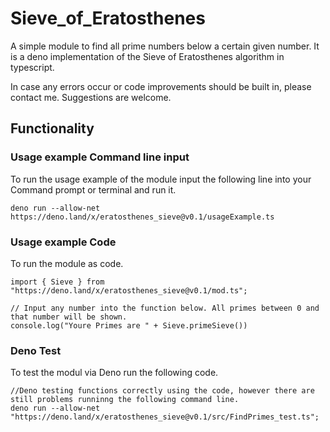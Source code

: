 # Sieve_of_Eratosthenes
A simple module to find all prime numbers below a certain given number. It is a deno implementation of the Sieve of Eratosthenes algorithm in typescript. 

In case any errors occur or code improvements should be built in, please contact me. Suggestions are welcome. 

## Functionality 
### Usage example Command line input ###
To run the usage example of the module input the following line into your Command prompt or terminal and run it.
```
deno run --allow-net https://deno.land/x/eratosthenes_sieve@v0.1/usageExample.ts
```

### Usage example Code ### 
To run the module as code.
```
import { Sieve } from "https://deno.land/x/eratosthenes_sieve@v0.1/mod.ts";

// Input any number into the function below. All primes between 0 and that number will be shown.
console.log("Youre Primes are " + Sieve.primeSieve()) 
```

### Deno Test ###
To test the modul via Deno run the following code. 
```
//Deno testing functions correctly using the code, however there are still problems runninng the following command line. 
deno run --allow-net "https://deno.land/x/eratosthenes_sieve@v0.1/src/FindPrimes_test.ts";
```
